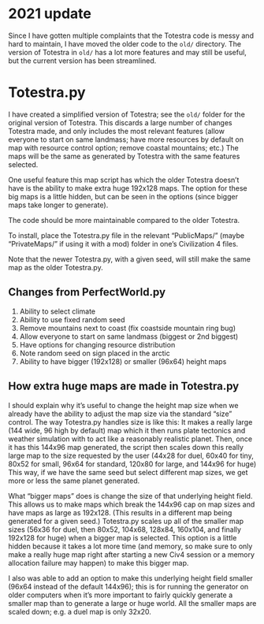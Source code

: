 # 2021 update

Since I have gotten multiple complaints that the Totestra code is messy
and hard to maintain, I have moved the older code to the `old/` 
directory.  The version of Totestra in `old/` has a lot more features
and may still be useful, but the current version has been streamlined.

# Totestra.py

I have created a simplified version of Totestra; see the
`old/` folder for the original version of Totestra. This discards a
large number of changes Totestra made, and only includes the most
relevant features (allow everyone to start on same landmass; have more
resources by default on map with resource control option; remove coastal
mountains; etc.) The maps will be the same as generated by Totestra with
the same features selected.

One useful feature this map script has which the older Totestra doesn’t
have is the ability to make extra huge 192x128 maps. The option for these
big maps is a little hidden, but can be seen in the options (since bigger
maps take longer to generate).

The code should be more maintainable compared to the older Totestra.

To install, place the Totestra.py file in the relevant “PublicMaps/”
(maybe “PrivateMaps/” if using it with a mod) folder in one’s
Civilization 4 files.

Note that the newer Totestra.py, with a given seed, will still make the
same map as the older Totestra.py.

## Changes from PerfectWorld.py

1. Ability to select climate
2. Ability to use fixed random seed
3. Remove mountains next to coast (fix coastside mountain ring bug)
4. Allow everyone to start on same landmass (biggest or 2nd biggest)
5. Have options for changing resource distribution
6. Note random seed on sign placed in the arctic
7. Ability to have bigger (192x128) or smaller (96x64) height maps

## How extra huge maps are made in Totestra.py

I should explain why it’s useful to change the height map size when
we already have the ability to adjust the map size via the standard
“size” control. The way Totestra.py handles size is like this: It makes
a really large (144 wide, 96 high by default) map which it then
runs plate tectonics and weather simulation with to act like a reasonably
realistic planet. Then, once it has this 144x96 map generated, the script
then scales down this really large map to the size requested by the user
(44x28 for duel, 60x40 for tiny, 80x52 for small, 96x64 for standard,
120x80 for large, and 144x96 for huge) This way, if we have the same
seed but select different map sizes, we get more or less the same planet
generated.

What “bigger maps” does is change the size of that underlying height
field. This allows us to make maps which break the 144x96 cap on map sizes
and have maps as large as 192x128. (This results in a different map being
generated for a given seed.) Totestra.py scales up all of the smaller map
sizes (56x36 for duel, then 80x52, 104x68, 128x84, 160x104, and finally
192x128 for huge) when a bigger map is selected. This option is a little
hidden because it takes a lot more time (and memory, so make sure to
only make a really huge map right after starting a new Civ4 session or
a memory allocation failure may happen) to make this bigger map.

I also was able to add an option to make this underlying height field
smaller (96x64 instead of the default 144x96); this is for running the
generator on older computers when it’s more important to fairly quickly
generate a smaller map than to generate a large or huge world. All the
smaller maps are scaled down; e.g. a duel map is only 32x20.
